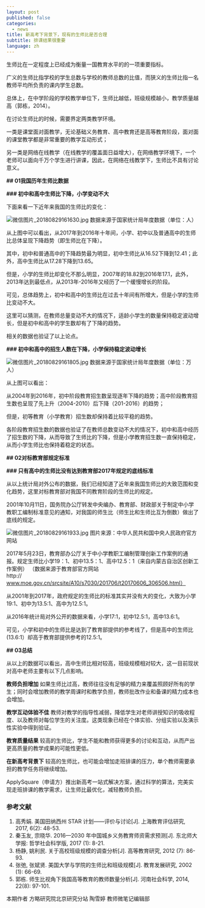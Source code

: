 ```yaml
---
layout: post
published: false
categories:
  - news
title: 新高考下背景下，现有的生师比是否合理
subtitle: 排课结果很重要
language: zh
---
```


生师比在一定程度上已经成为衡量一国教育水平的的一项重要指标。

广义的生师比指学校的学生总数与学校的教师总数的比值，而狭义的生师比指一名教师平均所负责的课内学生总数。

总体上，在中学阶段的学校教学单位下，生师比越低，班级规模越小，教学质量越高（郭栋，2014）。

在讨论生师比的时候，需要界定两类教学环境。

一类是课堂面对面教学，无论基础义务教育、高中教育还是高等教育阶段，面对面的课堂教学都是非常重要的教学互动形式；

另一类是网络在线教学（在线教学的覆盖面日益增大），在网络教学环境下，一个老师可以面向千万个学生进行讲课，因此，在网络在线教学下，生师比不具有讨论意义。

**## 01我国历年生师比数据**


**### 初中和高中生师比下降，小学变动不大**


下面来看一下近年来我国的生师比的变化：

![微信图片_20180829161630.jpg]({{site.baseurl}}/image/微信图片_20180829161630.jpg)
数据来源于国家统计局年度数据（单位：人）

从上图中可以看出，从2017年到2016年十年间，小学、初中以及普通高中的生师比总体呈现下降趋势（即生师比在下降）。

其中，初中和普通高中的下降趋势最为明显，初中生师比从16.52下降到12.41；此外，高中生师比从17.28下降到13.65。

但是，小学的生师比却变化不那么明显，2007年的18.82到2016年17.1，此外，2013年达到最低点，从2013年-2016年又经历了一个缓慢增长的阶段。

可见，总体趋势上，初中和高中的生师比在过去十年间有所增大，但是小学的生师比变动不大。

这里可以猜测，在教师总量变动不大的情况下，适龄小学生的数量保持稳定波动增长，但是初中和高中的学生数却有了下降的趋势。

相关的数据也验证了以上论点。

**### 初中和高中的招生人数在下降，小学保持稳定波动增长**


![微信图片_20180829161805.jpg]({{site.baseurl}}/image/微信图片_20180829161805.jpg)
数据来源于国家统计局年度数据（单位：万人）

从上图可以看出：

从2004年到2016年，初中阶段教育招生数呈现逐年下降的趋势；高中阶段教育招生数也呈现了先上升（2004-2010）后下降（201-2016）的趋势；

但是，初等教育（小学教育）招生数却保持着比较平稳的趋势。

各阶段教育招生数的数据也验证了在教师总数变动不大的情况下，初中和高中经历了招生数的下降，从而导致了生师比的下降，但是小学教育招生数一直保持稳定，从而小学生师比也保持着稳定的状态。

**## 02对标教育部规定标准**


**### 只有高中的生师比没有达到教育部2017年规定的底线标准**


从以上统计局对外公布的数据，我们已经知道了近年来我国生师比的大致范围和变化趋势，这里对标教育部对我国不同教育阶段的生师比的规定。

2001年10月11日，国务院办公厅转发中央编办、教育部、财政部关于制定中小学教职工编制标准意见的通知，对我国的师生比（师生比和生师比互为倒数）做出了底线的规定。

![微信图片_20180829161933.jpg]({{site.baseurl}}/image/微信图片_20180829161933.jpg)
图片来源：中华人民共和国中央人民政府官方网站

2017年5月23日，教育部办公厅关于中小学教职工编制管理创新工作案例的通报。规定生师比小学19：1、初中13.5：1、高中12.5：1（来自内蒙古自治区创新工作案例）
（数据来源于教育部官方网站http://www.moe.gov.cn/srcsite/A10/s7030/201706/t20170606_306506.html）

从2001年到2017年，政府规定的生师比的标准其实并没有大的变化，大致为小学19:1、初中为13.5:1、高中为12.5:1。

从2016年统计局对外公开的数据来看，小学17:1，初中12.5:1，高中13.6:1。

可见，小学和初中的生师比是达到了教育部提供的参考线了，但是高中的生师比(13.6:1）却高于教育部提供参考的12.5:1。

**## 03总结**


从以上的数据可以看出，高中生师比相对较高，班级规模相对较大，这一目前现状对高中老师主要有以下几点影响。

**教师负担增加**
如果生师比过高，教师往往没有足够的精力来覆盖照顾好所有的学生；同时会增加教师的教学周课时和教学负担，教师批改作业和备课的精力成本也会增加。

**教学互动体验不佳**
教师对教学的指导性减弱，降低学生对老师讲授知识的吸收程度、以及教师对每位学生的关注度。这类现象已经在个体实验、分组实验以及演示性实验中得到验证。

**教育质量结果**
较高的生师比，学生不能和教师获得更多的讨论和互动，从而产出更高质量的教学成果的可能性更低。

**在新高考背景下**
较高的生师比，也可能会增加走班排课的压力，单个教师需要承担的教学任务将继续增加。

ApplySquare（申请方）推出新高考一站式解决方案，通过科学的算法，完美实现走班排课的教学需求，让生师比最优化，减轻教师负担。

### 参考文献

1. 高秀娟. 美国田纳西州 STAR 计划——评价与讨论[J]. 上海教育评估研究, 2017, 6(2): 48-53.
2. 秦玉友, 宗晓华. 2016—2030 年中国城乡义务教育师资需求预测[J]. 东北师大学报: 哲学社会科学版, 2017 (1): 8-21.
3. 杨静, 姚利民. 关于高校班级规模的调查分析[J]. 高等教育研究, 2012 (7): 86-93.
4. 张弛, 张斌贤. 美国大学与学院的生师比和班级规模[J]. 教育发展研究, 2002 (1): 66-69.
5. 郭栋. 师生比视角下我国高等教育的教师数量分析[J]. 河南社会科学, 2014, 22(8): 97-101.

本期作者 方略研究院北京研究分站 陶雪婷 教师微笔记编辑部
